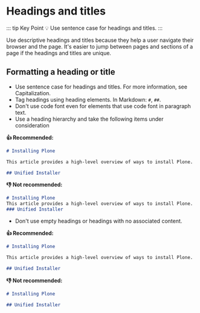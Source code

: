 # Headings and titles

::: tip Key Point
:bulb: Use sentence case for headings and titles.
:::

Use descriptive headings and titles because they help a user navigate their browser and the page.
It's easier to jump between pages and sections of a page if the headings and titles are unique.

## Formatting a heading or title

- Use sentence case for headings and titles. For more information, see Capitalization.
- Tag headings using heading elements. In Markdown: `#`, `##`.
- Don't use code font even for elements that use code font in paragraph text.
- Use a heading hierarchy and take the following items under consideration

**:thumbsup: Recommended:**
```md
# Installing Plone

This article provides a high-level overview of ways to install Plone.

## Unified Installer
```

**:thumbsdown: Not recommended:**
```md
# Installing Plone
This article provides a high-level overview of ways to install Plone.
### Unified Installer
```

- Don't use empty headings or headings with no associated content.

**:thumbsup: Recommended:**
``` md
# Installing Plone

This article provides a high-level overview of ways to install Plone.

## Unified Installer
```

**:thumbsdown: Not recommended:**
```md
# Installing Plone

## Unified Installer
```
